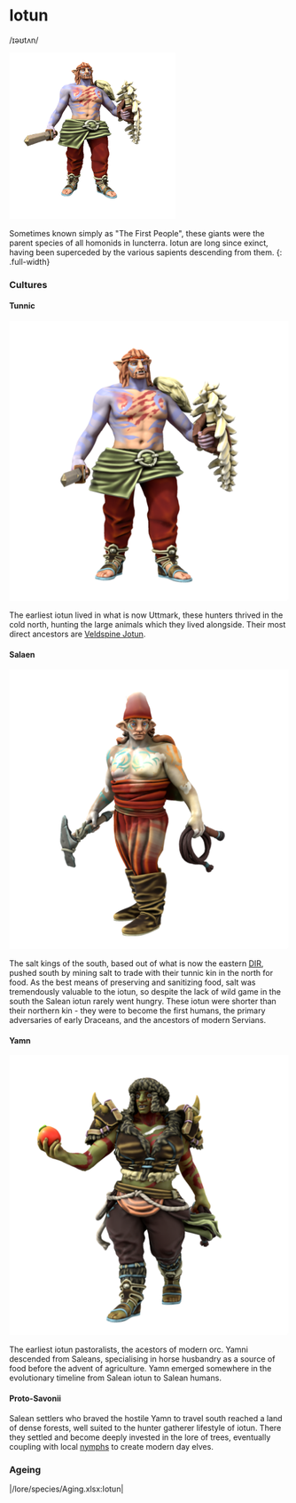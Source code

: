 # Iotun
/ɪəʊtʌn/

![](iotun.png)

Sometimes known simply as "The First People", these giants were the parent species of all homonids in Iuncterra. Iotun are long since exinct, having been superceded by the various sapients descending from them.
{: .full-width}

### Cultures

#### Tunnic
![](iotun-tunnic.png)

The earliest iotun lived in what is now Uttmark, these hunters thrived in the cold north, hunting the large animals which they lived alongside. Their most direct ancestors are [Veldspine Jotun](/lore/species/jotun#veldspine-jotun).

#### Salaen
![](iotun-salean.png)

The salt kings of the south, based out of what is now the eastern [DIR](/places/dracean_intercoastal_republic), pushed south by mining salt to trade with their tunnic kin in the north for food. As the best means of preserving and sanitizing food, salt was tremendously valuable to the iotun, so despite the lack of wild game in the south the Salean iotun rarely went hungry. These iotun were shorter than their northern kin - they were to become the first humans, the primary adversaries of early Draceans, and the ancestors of modern Servians.

#### Yamn
![](iotun-yamn.png)

The earliest iotun pastoralists, the acestors of modern orc. Yamni descended from Saleans, specialising in horse husbandry as a source of food before the advent of agriculture. Yamn emerged somewhere in the evolutionary timeline from Salean iotun to Salean humans.

#### Proto-Savonii
Salean settlers who braved the hostile Yamn to travel south reached a land of dense forests, well suited to the hunter gatherer lifestyle of iotun. There they settled and become deeply invested in the lore of trees, eventually coupling with local [nymphs](/lore/cosmology/deigen/nymph) to create modern day elves.

### Ageing
|/lore/species/Aging.xlsx:Iotun|